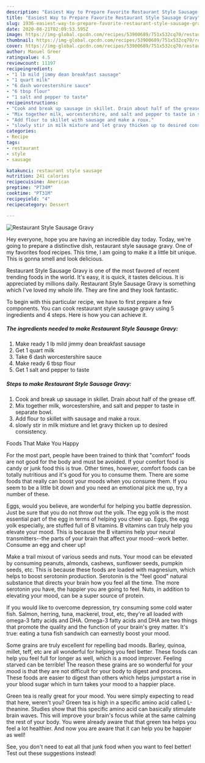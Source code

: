```yaml
---
description: "Easiest Way to Prepare Favorite Restaurant Style Sausage Gravy"
title: "Easiest Way to Prepare Favorite Restaurant Style Sausage Gravy"
slug: 1936-easiest-way-to-prepare-favorite-restaurant-style-sausage-gravy
date: 2020-08-21T02:09:53.595Z
image: https://img-global.cpcdn.com/recipes/53900689/751x532cq70/restaurant-style-sausage-gravy-recipe-main-photo.jpg
thumbnail: https://img-global.cpcdn.com/recipes/53900689/751x532cq70/restaurant-style-sausage-gravy-recipe-main-photo.jpg
cover: https://img-global.cpcdn.com/recipes/53900689/751x532cq70/restaurant-style-sausage-gravy-recipe-main-photo.jpg
author: Manuel Greer
ratingvalue: 4.5
reviewcount: 11197
recipeingredient:
- "1 lb mild jimmy dean breakfast sausage"
- "1 quart milk"
- "6 dash worcestershire sauce"
- "6 tbsp flour"
- "1 salt and pepper to taste"
recipeinstructions:
- "Cook and break up sausage in skillet. Drain about half of the grease off."
- "Mix together milk, worcestershire, and salt and pepper to taste in separate bowl."
- "Add flour to skillet with sausage and make a roux."
- "slowly stir in milk mixture and let gravy thicken up to desired consistency."
categories:
- Recipe
tags:
- restaurant
- style
- sausage

katakunci: restaurant style sausage 
nutrition: 241 calories
recipecuisine: American
preptime: "PT34M"
cooktime: "PT31M"
recipeyield: "4"
recipecategory: Dessert

---
```



![Restaurant Style Sausage Gravy](https://img-global.cpcdn.com/recipes/53900689/751x532cq70/restaurant-style-sausage-gravy-recipe-main-photo.jpg)

Hey everyone, hope you are having an incredible day today. Today, we're going to prepare a distinctive dish, restaurant style sausage gravy. One of my favorites food recipes. This time, I am going to make it a little bit unique. This is gonna smell and look delicious.

Restaurant Style Sausage Gravy is one of the most favored of recent trending foods in the world. It's easy, it is quick, it tastes delicious. It is appreciated by millions daily. Restaurant Style Sausage Gravy is something which I've loved my whole life. They are fine and they look fantastic.




To begin with this particular recipe, we have to first prepare a few components. You can cook restaurant style sausage gravy using 5 ingredients and 4 steps. Here is how you can achieve it.

<!--inarticleads1-->

##### The ingredients needed to make Restaurant Style Sausage Gravy:

1. Make ready 1 lb mild jimmy dean breakfast sausage
1. Get 1 quart milk
1. Take 6 dash worcestershire sauce
1. Make ready 6 tbsp flour
1. Get 1 salt and pepper to taste




<!--inarticleads2-->

##### Steps to make Restaurant Style Sausage Gravy:

1. Cook and break up sausage in skillet. Drain about half of the grease off.
1. Mix together milk, worcestershire, and salt and pepper to taste in separate bowl.
1. Add flour to skillet with sausage and make a roux.
1. slowly stir in milk mixture and let gravy thicken up to desired consistency.




Foods That Make You Happy


For the most part, people have been trained to think that "comfort" foods are not good for the body and must be avoided. If your comfort food is candy or junk food this is true. Other times, however, comfort foods can be totally nutritious and it's good for you to consume them. There are some foods that really can boost your moods when you consume them. If you seem to be a little bit down and you need an emotional pick me up, try a number of these.

Eggs, would you believe, are wonderful for helping you battle depression. Just be sure that you do not throw out the yolk. The egg yolk is the most essential part of the egg in terms of helping you cheer up. Eggs, the egg yolk especially, are stuffed full of B vitamins. B vitamins can truly help you elevate your mood. This is because the B vitamins help your neural transmitters--the parts of your brain that affect your mood--work better. Consume an egg and cheer up!

Make a trail mixout of various seeds and nuts. Your mood can be elevated by consuming peanuts, almonds, cashews, sunflower seeds, pumpkin seeds, etc. This is because these foods are loaded with magnesium, which helps to boost serotonin production. Serotonin is the "feel good" natural substance that directs your brain how you feel all the time. The more serotonin you have, the happier you are going to feel. Nuts, in addition to elevating your mood, can be a super source of protein.

If you would like to overcome depression, try consuming some cold water fish. Salmon, herring, tuna, mackerel, trout, etc, they're all loaded with omega-3 fatty acids and DHA. Omega-3 fatty acids and DHA are two things that promote the quality and the function of your brain's grey matter. It's true: eating a tuna fish sandwich can earnestly boost your mood. 

Some grains are truly excellent for repelling bad moods. Barley, quinoa, millet, teff, etc are all wonderful for helping you feel better. These foods can help you feel full for longer as well, which is a mood improver. Feeling starved can be terrible! The reason these grains are so wonderful for your mood is that they are not difficult for your body to digest and process. These foods are easier to digest than others which helps jumpstart a rise in your blood sugar which in turn takes your mood to a happier place.

Green tea is really great for your mood. You were simply expecting to read that here, weren't you? Green tea is high in a specific amino acid called L-theanine. Studies show that this specific amino acid can basically stimulate brain waves. This will improve your brain's focus while at the same calming the rest of your body. You were already aware that that green tea helps you feel a lot healthier. And now you are aware that it can help you be happier as well!

See, you don't need to eat all that junk food when you want to feel better! Test out  these suggestions  instead!

